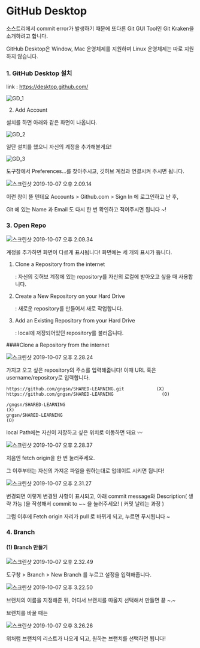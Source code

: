 # GitHub Desktop

소스트리에서 commit error가 발생하기 때문에 또다른 Git GUI Tool인 Git Kraken을 소개하려고 합니다.

GitHub Desktop은 Window, Mac 운영체제를 지원하며 Linux 운영체제는 따로 지원하지 않습니다.

### 1. GitHub Desktop 설치

link : https://desktop.github.com/

![GD_1](./img/GD_1.png)

2.  Add Account

설치를 하면 아래와 같은 화면이 나옵니다.

![GD_2](./img/GD_2.png)

일단 설치를 했으니 자신의 계정을 추가해볼게요!

![GD_3](./img/GD_3.png)

도구창에서 Preferences...를 찾아주시고, 깃허브 계정과 연결시켜 주시면 됩니다.

![스크린샷 2019-10-07 오후 2.09.14](./img/GD_4.png)

이런 창이 뜰 텐데요 Accounts > Github.com > Sign In 에 로그인하고 난 후,

 Git 에 있는 Name 과 Email 도 다시 한 번 확인하고 적어주시면 됩니다 ~!



### 3. Open Repo

![스크린샷 2019-10-07 오후 2.09.34](./img/GD_5.png)

계정을 추가하면 화면이 다르게 표시됩니다! 화면에는 세 개의 표시가 뜹니다.

1. Clone a Repository from the internet

   : 자신의 깃허브 계정에 있는 repository를 자신의 로컬에 받아오고 싶을 때 사용합니다. 

2. Create a New Repository on your Hard Drive

   : 새로운 repository를 만들어서 새로 작업합니다.

3. Add an Existing Repository from your Hard Drive

   : local에 저장되어있던 repository를 불러옵니다.



####Clone a Repository from the internet 

![스크린샷 2019-10-07 오후 2.28.24](./img/GD_6.png)

가지고 오고 싶은 repository의 주소를 입력해줍니다! 이때 URL 혹은 username/repository로 입력합니다.

``` 
https://github.com/gngsn/SHARED-LEARNING.git			(X)
https://github.com/gngsn/SHARED-LEARNING				  (O)

/gngsn/SHARED-LEARNING														(X)
gngsn/SHARED-LEARNING												   		(O)
```

local Path에는 자신이 저장하고 싶은 위치로 이동하면 돼요 〰️ 

![스크린샷 2019-10-07 오후 2.28.37](./img/GD_7.png)

처음엔 fetch origin을 한 번 눌러주세요.

그 이후부터는 자신의 가져온 파일을 원하는대로 업데이트 시키면 됩니다!

![스크린샷 2019-10-07 오후 2.31.27](./img/GD_8.png)

변경되면 이렇게 변경된 사항이 표시되고, 아래 commit message와 Description( 생략 가능 )을 작성해서 commit to ~~ 을 눌러주세요! ( 커밋 날리는 과정 )

그럼 이후에 Fetch origin 자리가 pull 로 바뀌게 되고, 누르면 푸시됩니다 ~



### 4. Branch

#### (1) Branch 만들기

![스크린샷 2019-10-07 오후 2.32.49](./img/GD_9.png)

도구창 > Branch > New Branch 를 누르고 설정을 입력해줍니다.

![스크린샷 2019-10-07 오후 3.22.50](./img/GD_10.png)

브랜치의 이름을 지정해준 뒤, 어디서 브랜치를 따올지 선택해서 만들면 끝 ~.~

브랜치를 바꿀 때는

![스크린샷 2019-10-07 오후 3.26.26](./img/GD_11.png)

위처럼 브랜치의 리스트가 나오게 되고, 원하는 브랜치를 선택하면 됩니다!

